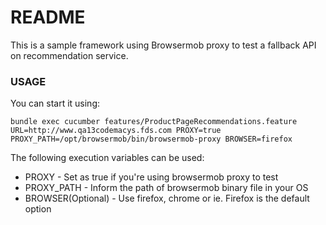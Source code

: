 # README #

This is a sample framework using Browsermob proxy to test a fallback API on recommendation service.

### USAGE ###

You can start it using:
```
bundle exec cucumber features/ProductPageRecommendations.feature URL=http://www.qa13codemacys.fds.com PROXY=true PROXY_PATH=/opt/browsermob/bin/browsermob-proxy BROWSER=firefox
```

The following execution variables can be used:
* PROXY - Set as true if you're using browsermob proxy to test
* PROXY_PATH - Inform the path of browsermob binary file in your OS
* BROWSER(Optional) - Use firefox, chrome or ie. Firefox is the default option